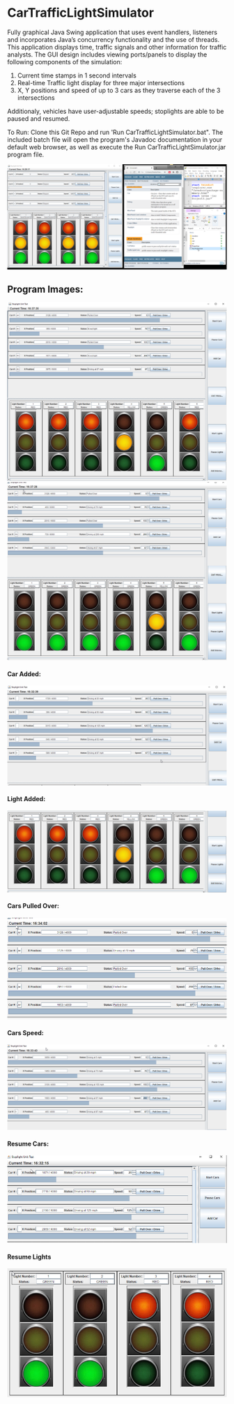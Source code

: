 # CarTrafficLightSimulator
Fully graphical Java Swing application that uses event handlers, listeners and incorporates Java’s concurrency functionality and the use of threads. This application displays time, traffic signals and other information for traffic analysts. The GUI design includes viewing ports/panels to display the following components of the simulation:

1. Current time stamps in 1 second intervals
2. Real-time Traffic light display for three major intersections
3. X, Y positions and speed of up to 3 cars as they traverse each of the 3 intersections

Additionaly, vehicles have user-adjustable speeds; stoplights are able to be paused and resumed.

To Run:
Clone this Git Repo and run 'Run CarTrafficLightSimulator.bat". The included batch file will open the program's Javadoc documentation in your default web browser, as well as execute the Run CarTrafficLightSimulator.jar program file.

<img src="https://github.com/brianvegh/CarTrafficLightSimulator/blob/main/images/ProgramExecutionviaBatchFile.png">

## Program Images:

<img src="https://github.com/brianvegh/CarTrafficLightSimulator/blob/main/images/c3.png">



<img src="https://github.com/brianvegh/CarTrafficLightSimulator/blob/main/images/c2.png">


#### Car Added:
<img src="https://github.com/brianvegh/CarTrafficLightSimulator/blob/main/images/carAdded.png">


#### Light Added:
<img src="https://github.com/brianvegh/CarTrafficLightSimulator/blob/main/images/lightAdded.png">


#### Cars Pulled Over:
<img src="https://github.com/brianvegh/CarTrafficLightSimulator/blob/main/images/pulledOver.png">


#### Cars Speed:
<img src="https://github.com/brianvegh/CarTrafficLightSimulator/blob/main/images/speed.png">


#### Resume Cars:
<img src="https://github.com/brianvegh/CarTrafficLightSimulator/blob/main/images/resumeCars.png">


#### Resume Lights
<img src="https://github.com/brianvegh/CarTrafficLightSimulator/blob/main/images/resumeLights.png">


